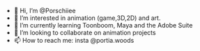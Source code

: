 - 👋 Hi, I’m @Porschiiee
- 👀 I’m interested in animation (game,3D,2D) and art.
- 🌱 I’m currently learning Toonboom, Maya and the Adobe Suite
- 💞️ I’m looking to collaborate on animation projects
- 📫 How to reach me: insta @portia.woods

<!---
Porschiiee/Porschiiee is a ✨ special ✨ repository because its `README.md` (this file) appears on your GitHub profile.
You can click the Preview link to take a look at your changes.
--->
